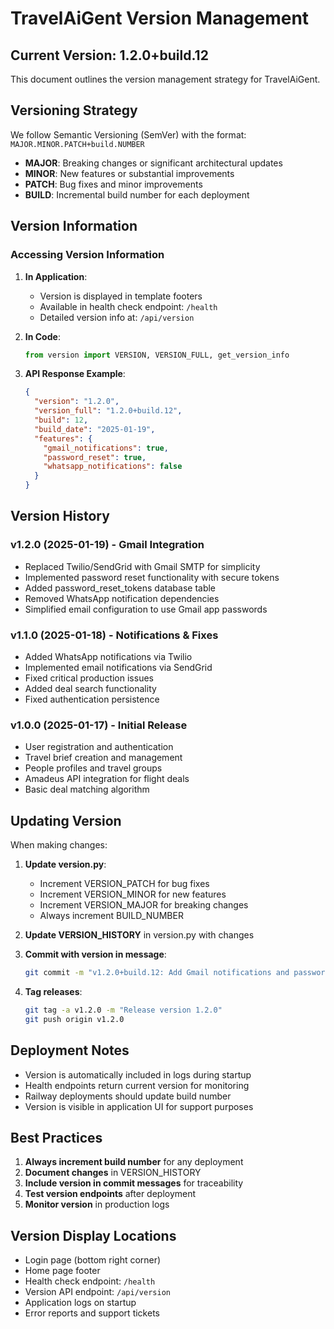 # TravelAiGent Version Management

## Current Version: 1.2.0+build.12

This document outlines the version management strategy for TravelAiGent.

## Versioning Strategy

We follow Semantic Versioning (SemVer) with the format: `MAJOR.MINOR.PATCH+build.NUMBER`

- **MAJOR**: Breaking changes or significant architectural updates
- **MINOR**: New features or substantial improvements
- **PATCH**: Bug fixes and minor improvements
- **BUILD**: Incremental build number for each deployment

## Version Information

### Accessing Version Information

1. **In Application**:
   - Version is displayed in template footers
   - Available in health check endpoint: `/health`
   - Detailed version info at: `/api/version`

2. **In Code**:
   ```python
   from version import VERSION, VERSION_FULL, get_version_info
   ```

3. **API Response Example**:
   ```json
   {
     "version": "1.2.0",
     "version_full": "1.2.0+build.12",
     "build": 12,
     "build_date": "2025-01-19",
     "features": {
       "gmail_notifications": true,
       "password_reset": true,
       "whatsapp_notifications": false
     }
   }
   ```

## Version History

### v1.2.0 (2025-01-19) - Gmail Integration
- Replaced Twilio/SendGrid with Gmail SMTP for simplicity
- Implemented password reset functionality with secure tokens
- Added password_reset_tokens database table
- Removed WhatsApp notification dependencies
- Simplified email configuration to use Gmail app passwords

### v1.1.0 (2025-01-18) - Notifications & Fixes
- Added WhatsApp notifications via Twilio
- Implemented email notifications via SendGrid
- Fixed critical production issues
- Added deal search functionality
- Fixed authentication persistence

### v1.0.0 (2025-01-17) - Initial Release
- User registration and authentication
- Travel brief creation and management
- People profiles and travel groups
- Amadeus API integration for flight deals
- Basic deal matching algorithm

## Updating Version

When making changes:

1. **Update version.py**:
   - Increment VERSION_PATCH for bug fixes
   - Increment VERSION_MINOR for new features
   - Increment VERSION_MAJOR for breaking changes
   - Always increment BUILD_NUMBER

2. **Update VERSION_HISTORY** in version.py with changes

3. **Commit with version in message**:
   ```bash
   git commit -m "v1.2.0+build.12: Add Gmail notifications and password reset"
   ```

4. **Tag releases**:
   ```bash
   git tag -a v1.2.0 -m "Release version 1.2.0"
   git push origin v1.2.0
   ```

## Deployment Notes

- Version is automatically included in logs during startup
- Health endpoints return current version for monitoring
- Railway deployments should update build number
- Version is visible in application UI for support purposes

## Best Practices

1. **Always increment build number** for any deployment
2. **Document changes** in VERSION_HISTORY
3. **Include version in commit messages** for traceability
4. **Test version endpoints** after deployment
5. **Monitor version** in production logs

## Version Display Locations

- Login page (bottom right corner)
- Home page footer
- Health check endpoint: `/health`
- Version API endpoint: `/api/version`
- Application logs on startup
- Error reports and support tickets